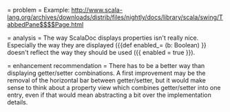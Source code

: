 = problem =
Example: http://www.scala-lang.org/archives/downloads/distrib/files/nightly/docs/library/scala/swing/TabbedPane$$$$Page.html

= analysis =
The way ScalaDoc displays properties isn't really nice.
Especially the way they are displayed ({{def enabled_= (b: Boolean) }} doesn't reflect the way they should be used ({{ enabled = true }}).

= enhancement recommendation =
There has to be a better way than displaying getter/setter combinations. A first improvement may be the removal of the horizontal bar between getter/setter, but it would make sense to think about a property view which combines getter/setter into one entry, even if that would mean abstracting a bit over the implementation details.

